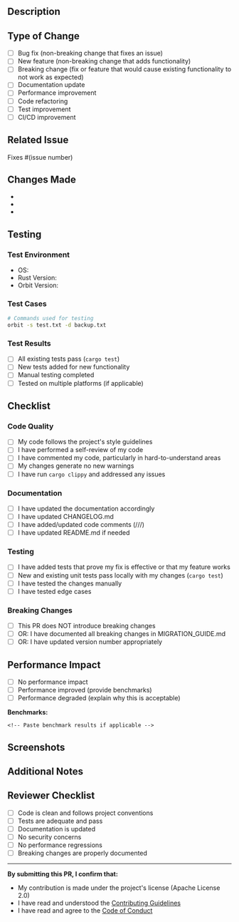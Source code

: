 ## Description

<!-- Provide a clear and concise description of your changes -->

## Type of Change

<!-- Mark the relevant option with an "x" -->

- [ ] Bug fix (non-breaking change that fixes an issue)
- [ ] New feature (non-breaking change that adds functionality)
- [ ] Breaking change (fix or feature that would cause existing functionality to not work as expected)
- [ ] Documentation update
- [ ] Performance improvement
- [ ] Code refactoring
- [ ] Test improvement
- [ ] CI/CD improvement

## Related Issue

<!-- Link to the issue this PR addresses -->

Fixes #(issue number)

## Changes Made

<!-- List the main changes in bullet points -->

- 
- 
- 

## Testing

<!-- Describe the tests you ran and how to reproduce them -->

### Test Environment
- OS: 
- Rust Version: 
- Orbit Version: 

### Test Cases
<!-- Describe what you tested -->

```bash
# Commands used for testing
orbit -s test.txt -d backup.txt
```

### Test Results
- [ ] All existing tests pass (`cargo test`)
- [ ] New tests added for new functionality
- [ ] Manual testing completed
- [ ] Tested on multiple platforms (if applicable)

## Checklist

<!-- Mark completed items with an "x" -->

### Code Quality
- [ ] My code follows the project's style guidelines
- [ ] I have performed a self-review of my code
- [ ] I have commented my code, particularly in hard-to-understand areas
- [ ] My changes generate no new warnings
- [ ] I have run `cargo clippy` and addressed any issues

### Documentation
- [ ] I have updated the documentation accordingly
- [ ] I have updated CHANGELOG.md
- [ ] I have added/updated code comments (///)
- [ ] I have updated README.md if needed

### Testing
- [ ] I have added tests that prove my fix is effective or that my feature works
- [ ] New and existing unit tests pass locally with my changes (`cargo test`)
- [ ] I have tested the changes manually
- [ ] I have tested edge cases

### Breaking Changes
- [ ] This PR does NOT introduce breaking changes
- [ ] OR: I have documented all breaking changes in MIGRATION_GUIDE.md
- [ ] OR: I have updated version number appropriately

## Performance Impact

<!-- If applicable, describe any performance implications -->

- [ ] No performance impact
- [ ] Performance improved (provide benchmarks)
- [ ] Performance degraded (explain why this is acceptable)

**Benchmarks:**
```
<!-- Paste benchmark results if applicable -->
```

## Screenshots

<!-- If applicable, add screenshots to demonstrate the changes -->

## Additional Notes

<!-- Any additional information that reviewers should know -->

## Reviewer Checklist

<!-- For maintainers reviewing this PR -->

- [ ] Code is clean and follows project conventions
- [ ] Tests are adequate and pass
- [ ] Documentation is updated
- [ ] No security concerns
- [ ] No performance regressions
- [ ] Breaking changes are properly documented

---

**By submitting this PR, I confirm that:**
- My contribution is made under the project's license (Apache License 2.0)
- I have read and understood the [Contributing Guidelines](CONTRIBUTING.md)
- I have read and agree to the [Code of Conduct](CODE_OF_CONDUCT.md)